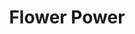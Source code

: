 ---
layout: gamepage
lang: "it"
title: "Flower Power"

game: "Il Gioco"
game-description: "🌷 Gioca la formica regina<br>
🌷 <b>Porta le tue formiche<br>al sicuro</b><br>
🌷 Raccogli il cibo per la<br> tua colonia<br>
🌷 <b>Evita le pozzanghere</b><br>"

development: "Lo Sviluppo"
development-description: "🌼 <b>Prototipo di 10 ore</b><br>
🌼 Compito per un corso<br>
🌼 Processo passo passo: <a href='https://miro.com/app/board/uXjVMfz0c60=/' target='_blank'>lavagna su miro</a><br>
🌼 Spunto iniziale: <b>due concetti</b><br>
🐜 <i>'Sei la fonte del potere'</i><br>
🐜 <i>'Inizia con niente'</i>"

cover_image: "/assets/FlowerPower/flowerpower_banner.png"
background_image: "/assets/FlowerPower/flowerpower_background.png"
background_color: "#615aed"

gallery:
  - "/assets/FlowerPower/1.jpg"

lang_links:
  it: "/it/projects/flowerpower.html"
  en: "/en/projects/flowerpower.html"

title-font: "/assets/FlowerPower/SundayBest.ttf"
text-font: "/assets/FlowerPower/GloriaHallelujah-Regular.ttf"
game-color: "#A6DD66"
title-color: "#F28DC4"
text-color: "#736E2C"
button1-color: "#FFB25C"
button2-color: "#F2E867"
text1-color: "#F2E867"
text2-color: "#FFB25C"

gamePage: "https://ary-and-navy.itch.io/flower-power"
download: "Scarica l'exe"
visitSite: "Apri su Itch.io!"

gameName: "flowerpower"

img1: "/assets/FlowerPower/img1.png"
img2: "/assets/FlowerPower/img2.png"
img3: "/assets/FlowerPower/img3.gif"
img4: "/assets/FlowerPower/img4.png"
---